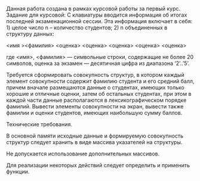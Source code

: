 Данная работа создана в рамках курсовой работы за первый курс. 
Задание для курсовой:
С клавиатуры вводится информация об итогах последней экзаменационной сессии. Эта информация включает в себя: 1) целое число n – количество студентов; 2) n объединенных в структуру данных:

<имя ><фамилия>  <оценка>  <оценка> <оценка>  <оценка> <оценка>

где <имя>, <фамилия> ― символьные строки, содержащие не более 20 символов, оценка за экзамен ― десятичная цифра из диапазона ‘2’..’5’.

Требуется сформировать совокупность структур, в котором каждый элемент совокупности содержит фамилию студента и его средний балл, причем вначале размещаются данные о студентах, имеющих только хорошие и отличные оценки, затем об остальных студентах, при этом в каждой части данные располагаются в лексикографическом порядке фамилий. Вывести элементы совокупности на экран, вывести также фамилии и оценки студентов, имеющих наибольшую сумму баллов.

Технические требования.

В основной памяти исходные данные и формируемую совокупность структур следует хранить в виде массива указателей на структуры.

Не допускается использование дополнительных массивов.

Для реализации некоторых действий следует определить и применить функции.
